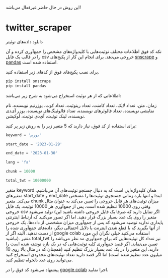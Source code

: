 این روش در حال حاضر غیرفعال می‌باشد!



# twitter_scraper
دانلود داده‌های توئیتر

 
تکه کد فوق اطلاعات مختلف توئیت‌هایی با کلیدواژه‌های مشخص را جمع‌آوری کرده و آن را در قالب یک فایل csv خروجی می‌دهد. برای انجام این کار از پکیج‌های  [snscrape]( https://github.com/JustAnotherArchivist/snscrape) و [pandas]( https://pandas.pydata.org/) استفاده شده است.

برای نصب پکیج‌های فوق از کدهای زیر استفاده کنید.

```python
pip install snscrape
pip install pandas
```

اطلاعاتی که از هر توئیت استخراج می‌شود به شرح زیر می‌باشد:

زمان، متن، تعداد لایک، تعداد کامنت، تعداد ریتوئیت، تعداد کوت، یوزرنیم نویسنده، نام نمایشی نویسنده، تعداد فالوئرهای نویسنده، تعداد فالوئینگ‌های نویسنده، یوزر آی‌دی نویسنده، لینک توئیت، آی‌دی توئیت، لوکیشن.

برای استفاده از کد فوق، نیاز دارید که 5 متغیر زیر را به روش زیر پر کنید:

```python
keyword = 'بورس'

start_date = '2023-01-29'

end_date = '2023-01-30'

lang = 'fa'

chunk = 10000

total_twt = 10000000
```

متغیر keyword همان کلیدواژه‌ایی است که به دنبال جستجو توئیت‌های آن می‌باشیم. متغیرهای start_date و end_date ابتدا و انتها بازه زمانی جستجوی توئیت‌ها را مشخص می‌کند. متغیر chunk میزان توئیت‌های هر فایل خروجی را تعیین می‌کند به عنوان مثال وقتی روی 10000 تنظیم شده است، پس از جمع‌آوری هر 10000 توئیت، یک فایل خروجی csv تولید می‌شود (اگر تمایل دارید که صرفا یک فایل خروجی داشته باشید این متغیر را روی یک عدد بسیار بزرگ قرار دهید. اما اگر تصور می‌کنید که ارتباط اینترنتی پایداری ندارید توصیه می‌شود که پس از جمع‌آوری میزان مشخصی از داده‌ها، یک خروجی از آنها بگیرید که با قطع شدن اینترنت یا دلایل احتمالی دیگر، داده‌های جمع‌آوری شده را از دست ندهید. البته اگر از google colab استفاده می‌کنید خیلی نگران این مورد نباشید). متغیر total_twt نیز تعداد کل توئیت‌هایی که برای جمع‌آوری مد نظر می‌باشد را تعیین می‌نماید. اگر قصد جمع‌آوری کلیه توئیت‌هایی که در یک بازه نوشته شده است را دارید، این متغیر را در یک عدد بسیار بزرگ تنظیم کنید (همچنان که در مثال بالا روی 10 میلیون عدد تنظیم شده است) اما اگر قصد دارید تعداد توئیت‌های محدودی استخراج کنید می‌توانید روی عدد دلخواه تنظیم کنید.


پیشنهاد می‌شود کد فوق را در [google colab]( https://colab.research.google.com/) اجرا نمایید.


